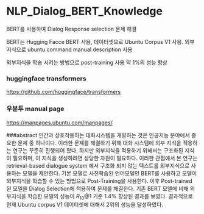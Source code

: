 # NLP_Dialog_BERT_Knowledge

BERT를 사용하여 Dialog Response selection 문제 해결

BERT는 Hugging Facce BERT 사용, 데이터셋으로  Ubuntu Corpus V1 사용. 외부지식으로 ubuntu command manual description 사용

외부지식을 학습 시키는 방법으로 post-training 사용 약 1%의 성능 향상

### huggingface transformers
https://github.com/huggingface/transformers

### 우분투 manual page
https://manpages.ubuntu.com/manpages/

###abstract
인간과 상호작용하는 대화시스템을 개발하는 것은 인공지능 분야에서 중요한 문제 중 하나이다.
이러한 문제를 해결하기 위해 대화 시스템에 외부 지식을 적용하는 연구는 꾸준히 진행되어 왔다. 하지만 외부지식을 적용하기 위해서는 구조화된 지식이 필요하며, 이 지식을 생성하려면 상당한 자원이 필요하다. 이러한 관점에서 본 연구는 retrieval-based dialogue system 에서 구조화 되지 않는 텍스트를 외부지식으로 사용하는 모델을 제안한다. 기본 모델로 사전학습된 언어모델인 BERT를 사용하고 
모델이 외부지식을 학습할 수 있는 방법으로 Post-Training을 사용한다. 이후 Post-trained 된 모델을 Dialog Selection에 적용하여 문제를 해결한다. 기존 BERT 모델에 비해 외부지식을 학습한 모델의 성능이 $R_{10}@1$ 기준 1.4\% 향상된 결과를 보였다. 결과적으로 현재 Ubuntu corpus V1 데이터셋에 대해서 2위의 성능을 달성하였다.


